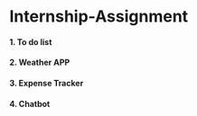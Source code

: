 # Internship-Assignment
<h4> 1. To do list </h4>
<h4> 2. Weather APP </h4>
<h4> 3. Expense Tracker </h4>
<h4> 4. Chatbot </h4>
